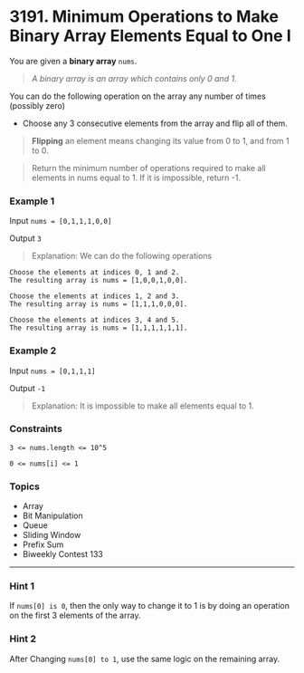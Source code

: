 # 3191. Minimum Operations to Make Binary Array Elements Equal to One I

You are given a **binary array** `nums`.

> *A binary array is an array which contains only 0 and 1.*

You can do the following operation on the array any number of times (possibly zero)

- Choose any 3 consecutive elements from the array and flip all of them.

> **Flipping** an element means changing its value from 0 to 1, and from 1 to 0.

> Return the minimum number of operations required to make all elements in nums equal to 1. If it is impossible, return -1.

 
### Example 1

Input `nums = [0,1,1,1,0,0]`

Output `3`

> Explanation:
We can do the following operations

```
Choose the elements at indices 0, 1 and 2.
The resulting array is nums = [1,0,0,1,0,0].

Choose the elements at indices 1, 2 and 3.
The resulting array is nums = [1,1,1,0,0,0].

Choose the elements at indices 3, 4 and 5.
The resulting array is nums = [1,1,1,1,1,1].
```


### Example 2

Input `nums = [0,1,1,1]`

Output `-1`

> Explanation:
It is impossible to make all elements equal to 1.

 
### Constraints

`3 <= nums.length <= 10^5`

`0 <= nums[i] <= 1`


### Topics
- Array
- Bit Manipulation
- Queue
- Sliding Window
- Prefix Sum
- Biweekly Contest 133

---

### Hint 1
If `nums[0] is 0`, then the only way to change it to 1 is by doing an operation on the first 3 elements of the array.

### Hint 2
After Changing `nums[0] to 1`, use the same logic on the remaining array.